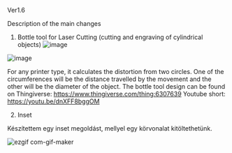 Ver1.6

Description of the main changes

1. Bottle tool for Laser Cutting (cutting and engraving of cylindrical objects)
![image](https://github.com/hgabor47/BLECOLAC-Blender3D-addon-3DPrinter-CNC-Laser-Gcode-generator/assets/1212585/341d0199-88f8-451c-840c-e5dd227b64e0)

![image](https://github.com/hgabor47/BLECOLAC-Blender3D-addon-3DPrinter-CNC-Laser-Gcode-generator/assets/1212585/dbdc910c-7325-4100-a84d-b6a70e2f643d)

For any printer type, it calculates the distortion from two circles. One of the circumferences will be the distance travelled by the movement and the other will be the diameter of the object. The bottle tool design can be found on Thingiverse: https://www.thingiverse.com/thing:6307639
Youtube short: https://youtu.be/dnXFF8bggOM

2. Inset

Készítettem egy inset megoldást, mellyel egy körvonalat kitöltethetünk.

![ezgif com-gif-maker](https://github.com/hgabor47/BLECOLAC-Blender3D-addon-3DPrinter-CNC-Laser-Gcode-generator/assets/1212585/366d2396-4730-483e-b530-0f909d620ea7)

